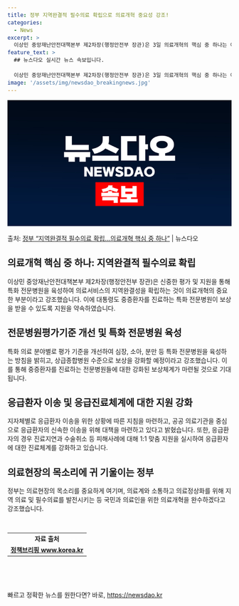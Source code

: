 ```yaml
---
title: 정부 지역완결적 필수의료 확립으로 의료개혁 중요성 강조!
categories:
  - News
excerpt: >
  이상민 중앙재난안전대책본부 제2차장(행정안전부 장관)은 3일 의료개혁의 핵심 중 하나는 어느 지역에서나 필요…
feature_text: >
  ## 뉴스다오 실시간 뉴스 속보입니다.

  이상민 중앙재난안전대책본부 제2차장(행정안전부 장관)은 3일 의료개혁의 핵심 중 하나는 어느 지역에서나 필요…
image: '/assets/img/newsdao_breakingnews.jpg'
---
```


![뉴스다오 속보](/assets/img/newsdao_breakingnews.jpg)

<p>출처: <a href="https://newsdao.kr/3733" rel="dofollow">정부 “지역완결적 필수의료 확립…의료개혁 핵심 중 하나”</a> | 뉴스다오</p>

<h2 data-ke-size="size26">의료개혁 핵심 중 하나: 지역완결적 필수의료 확립</h2>
<p data-ke-size="size16">이상민 중앙재난안전대책본부 제2차장(행정안전부 장관)은 신중한 평가 및 지원을 통해 특화 전문병원을 육성하여 의료서비스의 지역완결성을 확립하는 것이 의료개혁의 중요한 부분이라고 강조했습니다. 이에 대통령도 중증환자를 진료하는 특화 전문병원이 보상을 받을 수 있도록 지원을 약속하였습니다.</p>

<h2 data-ke-size="size26">전문병원평가기준 개선 및 특화 전문병원 육성</h2>
<p data-ke-size="size16">특화 의료 분야별로 평가 기준을 개선하여 심장, 소아, 분만 등 특화 전문병원을 육성하는 방침을 밝히고, 상급종합병원 수준으로 보상을 강화할 예정이라고 강조했습니다. 이를 통해 중증환자를 진료하는 전문병원들에 대한 강화된 보상체계가 마련될 것으로 기대됩니다.</p>

<h2 data-ke-size="size26">응급환자 이송 및 응급진료체계에 대한 지원 강화</h2>
<p data-ke-size="size16">지자체별로 응급환자 이송을 위한 상황에 따른 지침을 마련하고, 공공 의료기관을 중심으로 응급환자의 신속한 이송을 위해 대책을 마련하고 있다고 밝혔습니다. 또한, 응급환자의 경우 진료지연과 수술취소 등 피해사례에 대해 1:1 맞춤 지원을 실시하여 응급환자에 대한 진료체계를 강화하고 있습니다.</p>

<h2 data-ke-size="size26">의료현장의 목소리에 귀 기울이는 정부</h2>
<p data-ke-size="size16">정부는 의료현장의 목소리를 중요하게 여기며, 의료계와 소통하고 의료정상화를 위해 지역 의료 및 필수의료를 발전시키는 등 국민과 의료인을 위한 의료개혁을 완수하겠다고 강조했습니다.</p>
<p data-ke-size="size16">&nbsp;</p>

<table>
	<tbody>
		<tr>
			<td style="text-align: center; height: 17px;"><b>자료 출처</b></td>
		</tr>
		<tr>
			<td style="text-align: center; height: 17px;"><a href="https://newsdao.kr/3733"><b>정책브리핑 www.korea.kr</b></a></td>
		</tr>
	</tbody>
</table>
<p data-ke-size="size16">&nbsp;</p>
<p data-ke-size="size16">&nbsp;</p> 

빠르고 정확한 뉴스를 원한다면? 바로, <a href="https://newsdao.kr" rel="dofollow">https://newsdao.kr</a>


